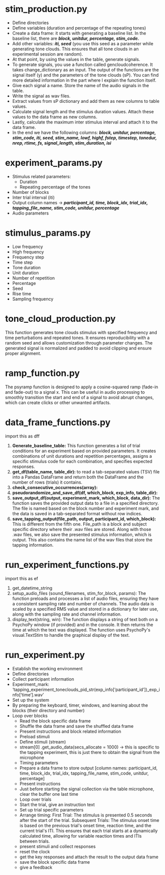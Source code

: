 # stim_production.py
* Define directories
* Define variables (duration and percentage of the repeating tones)
* Create a data frame: it starts with generating a baseline list. In the baseline list, there are ***block, unitdur, percentage, stim_code.***
* Add other variables: ***iti, seed*** (you use this seed as a parameter while generating tone clouds. This ensures that all tone clouds in an experimental session are random).
* At that point, by using the values in the table, generate signals. 
* To generate signals, you use a function called gencloudcoherence. It takes change_dictionary as an input. The output of the functions are the signal itself (y) and the parameters of the tone clouds (sP). You can find more detailed information in the part where I explain the function itself. 
* Give each signal a name. Store the name of the audio signals in the table.
* Write the signal as wav files.
* Extract values from sP dictionary and add them as new columns to table values.
* Calculate signal length and the stimulus duration values. Attach these values to the data frame as new columns. 
* Lastly, calculate the maximum inter stimulus interval and attach it to the data frame.
* In the end we have the following columns: ***block, unitdur, percentage, stim_code, iti, seed, stim_name, lowf, highf, fstep, timestep, tonedur, nrep, rtime, fs, signal_length, stim_duration, isi***

# experiment_params.py
* Stimulus related parameters:
  * Duration
  * Repeating percentage of the tones
* Number of blocks
* Inter trial interval (iti)
* Output column names → ***participant_id, time, block_idx, trial_idx, tapping_file_name, stim_code, unitdur, percentage***
* Audio parameters

# stimulus_params.py
* Low frequency 
* High frequency
* Frequency step
* Time step
* Tone duration
* Unit duration
* Number of repetition
* Percentage
* Seed
* Rise time
* Sampling frequency

# tone_cloud_production.py
This function generates tone clouds stimulus with specified frequency and time perturbations and repeated tones. It ensures reproducibility with a random seed and allows customization through parameter changes. The generated signal is normalized and padded to avoid clipping and ensure proper alignment.

# ramp_function.py
The psyramp function is designed to apply a cosine-squared ramp (fade-in and fade-out) to a signal x. This can be useful in audio processing to smoothly transition the start and end of a signal to avoid abrupt changes, which can create clicks or other unwanted artifacts. 

# data_frame_functions.py
import this as dff
1. **Generate_baseline_table:** This function generates a list of trial conditions for an experiment based on provided parameters. It creates combinations of unit durations and repetition percentages, assigns a specific stimulus code for each combination, and specifies expected responses.
2. **get_df(table_name, table_dir):** to read a tab-separated values (TSV) file into a Pandas DataFrame and return both the DataFrame and the number of rows (trials) it contains.
3. **check_consecutive_occurrences(array):**
4. **pseudorandomize_and_save_df(df, which_block, exp_info, table_dir):**
5. **save_output_df(output, experiment_mark, which_block, data_dir):** The function saves the provided output data to a file in a specified directory. The file is named based on the block number and experiment mark, and the data is saved in a tab-separated format without row indices.
6. **save_tapping_output(file_path, output, participant_id, which_block):** This is different from the fifth one. File_path is a block and subject specific directory where their .wav files are stored. Along with those .wav files, we also save the presented stimulus information, which is output. This also contains the name list of the wav files that store the tapping information.

# run_experiment_functions.py 
import this as ef
1. get_datetime_string
2. setup_audio_files (sound_filenames, stim_for_block, params): The function preloads and processes a list of audio files, ensuring they have a consistent sampling rate and number of channels. The audio data is scaled by a specified RMS value and stored in a dictionary for later use, along with the sampling rate and channel information.
3. display_text(string, win): The function displays a string of text both on a PsychoPy window (if provided) and in the console. It then returns the time at which the text was displayed. The function uses PsychoPy's visual.TextStim to handle the graphical display of the text.


# run_experiment.py
* Establish the working environment
* Define directories
* Collect participant information
* Experiment_mark: ‘tapping_experiment_toneclouds_pid_str(exp_info[‘participant_id’])_exp_info[‘time’].wav’ 
* Set up the system
* By preparing the keyboard, timer, windows, and learning about the blocks (their directory and number)
* Loop over blocks
  * Read the block specific data frame 
  * Shuffle the data frame and save the shuffled data frame
  * Present instructions and block related information
  * Preload stimuli
  * Define stimuli (stream)
  * stream[0] .get_audio_data(secs_allocate = 1000) → this is specific to the tapping experiment, this is just there to obtain the signal from the microphone
  * Timing parameters
  * Prepare a data frame to store output [column names: participant_id, time, block_idx, trial_idx, tapping_file_name, stim_code, unitdur, percentage]
  * Present instructions
  * Just before starting the signal collection via the table microphone, clear the buffer one last time
  * Loop over trials
   * Start the trial, give an instruction text
   * Set up trial specific parameters
   * Arrange timing: First Trial: The stimulus is presented 0.5 seconds after the start of the trial. Subsequent Trials: The stimulus onset time is based on the previous trial's onset time, reaction time, and the current trial's ITI. This ensures that each trial starts at a dynamically calculated time, allowing for variable reaction times and ITIs between trials.
   * present stimuli and collect responses
   * reset the clock
   * get the key responses and attach the result to the output data frame
  * save the block specific data frame
  * give a feedback

